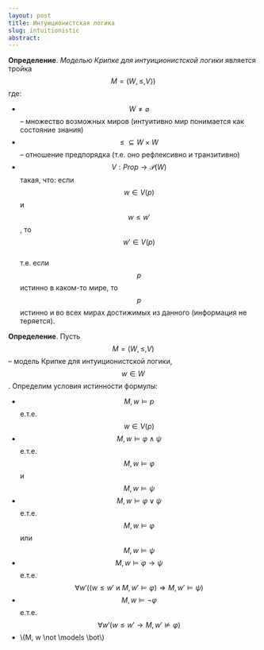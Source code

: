 ```yaml
---
layout: post
title: Интуиционистская логика
slug: intuitionistic
abstract: 
---
```


**Определение**. *Моделью Крипке для интуиционистской логики* является тройка 
$$M= (W, \leq, V \rangle)$$
где:
- $$W \not = \varnothing$$ – множество возможных миров (интуитивно мир понимается как состояние знания)
- $$\leq \; \subseteq W \times W$$ – отношение предпорядка (т.е. оно рефлексивно и транзитивно) 	
- $$V: Prop \to \mathcal{P}(W)$$ такая, что:  если $$w \in V(p)$$ и $$w \leq w'$$, то $$w' \in V(p)$$	
т.е. если $$p$$ истинно в каком-то мире, то $$p$$ истинно и во всех мирах достижимых из данного (информация не теряется). 

**Определение**. Пусть $$M= (W, \leq, V)$$ – модель Крипке для интуиционистской логики, $$w \in W$$. Определим условия истинности формулы:
- $$M, w \models p$$ е.т.е. $$w \in V(p)$$
- $$M, w \models \varphi \wedge \psi$$ е.т.е. $$M, w \models \varphi$$ и $$M, w \models \psi$$ 
- $$M, w \models \varphi \vee \psi$$ е.т.е.$$M, w \models \varphi$$ или $$M, w \models \psi$$ 
- $$M, w \models \varphi \to \psi$$ е.т.е. $$\forall  w' ( (w \leq w' \text{ и } M, w' \models \varphi) \Rightarrow  M, w' \models \psi)$$
- $$M, w \models \neg \varphi$$ е.т.е. $$\forall  w' ( w \leq w' \to  M, w' \not \models \varphi)$$
- \\(M, w \not \models \bot\\)